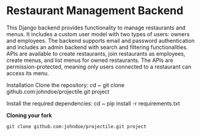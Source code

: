 # Restaurant Management Backend
This Django backend provides functionality to manage restaurants and menus. It includes a custom user model with two types of users: owners and employees. The backend supports email and password authentication and includes an admin backend with search and filtering functionalities. APIs are available to create restaurants, join restaurants as employees, create menus, and list menus for owned restaurants. The APIs are permission-protected, meaning only users connected to a restaurant can access its menu.

Installation
Clone the repository:
    cd ~
    git clone github.com:johndoe/projectile.git project

Install the required dependencies:
    cd ~
    pip install -r requirements.txt


**Cloning your fork**

    git clone github.com:johndoe/projectile.git project


